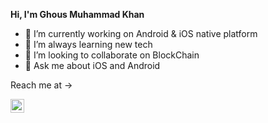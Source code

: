 <b>Hi, I'm Ghous Muhammad Khan</b>

- 🔭 I’m currently working on Android & iOS native platform
- 🌱 I’m always learning new tech
- 👯 I’m looking to collaborate on BlockChain 
- 💬 Ask me about iOS and Android

<a> Reach me at -> </a>

<a href="https://www.linkedin.com/in/ghous-khan/">
  <img align="center" alt="Pawan's Linkdein" width="22px" src="https://cdn.jsdelivr.net/npm/simple-icons@v3/icons/linkedin.svg" />
</a>


